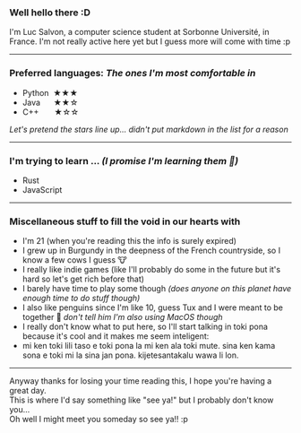 ### Well hello there :D 
   
I'm Luc Salvon, a computer science student at Sorbonne Université, in France. I'm not really active here yet but I guess more will come with time :p

---

### Preferred languages: *The ones I'm most comfortable in*

- Python  ★★★
- Java       ★★☆
- C++       ★☆☆

*Let's pretend the stars line up... didn't put markdown in the list for a reason*

---

### I'm trying to learn ... *(I promise I'm learning them :eyes:)*

- Rust
- JavaScript

---

### Miscellaneous stuff to fill the void in our hearts with

- I'm 21 (when you're reading this the info is surely expired)
- I grew up in Burgundy in the deepness of the French countryside, so I know a few cows I guess :cow:
- I really like indie games (like I'll probably do some in the future but it's hard so let's get rich before that)
- I barely have time to play some though *(does anyone on this planet have enough time to do stuff though)*
- I also like penguins since I'm like 10, guess Tux and I were meant to be together :penguin: *don't tell him I'm also using MacOS though*
- I really don't know what to put here, so I'll start talking in toki pona because it's cool and it makes me seem inteligent:
- mi ken toki lili taso e toki pona la mi ken ala toki mute. sina ken kama sona e toki mi la sina jan pona. kijetesantakalu wawa li lon.

---

Anyway thanks for losing your time reading this, I hope you're having a great day.   
This is where I'd say something like "see ya!" but I probably don't know you...   
Oh well I might meet you someday so see ya!! :p
